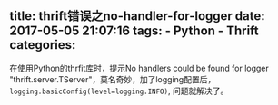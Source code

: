 title: thrift错误之no-handler-for-logger
date: 2017-05-05 21:07:16
tags:
    - Python
    - Thrift
categories:
---
在使用Python的thrfit库时，提示No handlers could be found for logger "thrift.server.TServer"，莫名奇妙，加了logging配置后，`logging.basicConfig(level=logging.INFO)`, 问题就解决了。
